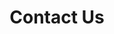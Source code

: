 ---
title: Contact Us
type: contact
page: /contact.html
description: >-
  Friends of St. Hedwig Park is there, working alongside great community partners to help keep Detroit's neighborhoods strong, safe, and fun through St Hedwig Park.
noindex: false
metatitle: 'Contact Us | Friends of St. Hedwig Park'
---